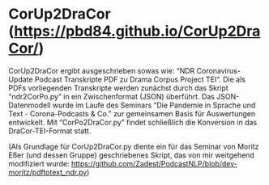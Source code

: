 # CorUp2DraCor (https://pbd84.github.io/CorUp2DraCor/)

CorUp2DraCor ergibt ausgeschrieben sowas wie: “NDR Coronavirus-Update Podcast Transkripte PDF zu Drama Corpus Project TEI”. Die als PDFs vorliegenden Transkripte  werden zunächst durch das Skript “ndr2CorPo.py” in ein Zwischenformat (JSON) überführt. Das JSON-Datenmodell wurde im Laufe des Seminars “Die Pandemie in Sprache und Text - Corona-Podcasts & Co.” zur gemeinsamen Basis für Auswertungen entwickelt. Mit “CorPo2DraCor.py” findet schließlich die Konversion in das DraCor-TEI-Format statt.

(Als Grundlage für CorUp2DraCor.py diente ein für das Seminar von Moritz Eßer (und dessen Gruppe) geschriebenes Skript, das von mir weitgehend modifiziert wurde: https://github.com/Zadest/PodcastNLP/blob/dev-moritz/pdftotext_ndr.py)
